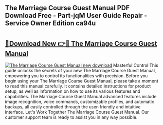 ## The Marriage Course Guest Manual PDF Download Free - Part-jqM User Guide Repair - Service Owner Edition ca94u

# <h2><a href="http://cf26376.oget.top/?id=The+Marriage+Course+Guest+Manual">🔗Download New 👉🔴 The Marriage Course Guest Manual</a></h2>

[![The Marriage Course Guest Manual new download](https://i.imgur.com/5g1atiW.png)](http://cf26376.oget.top/?id=The+Marriage+Course+Guest+Manual)
Masterful Control This guide unlocks the secrets of your new The Marriage Course Guest Manual, empowering you to control its functionalities with precision. Before you begin using your The Marriage Course Guest Manual, please take a moment to read this manual carefully. It contains detailed instructions for product setup, as well as information on how to use its various features and capabilities. The Marriage Course Guest Manual advanced features include image recognition, voice commands, customizable profiles, and automatic backups, all easily controlled through the user-friendly and intuitive interface. Let's Work Together The Marriage Course Guest Manual. Our customer support team is ready to assist you in any way possible.

